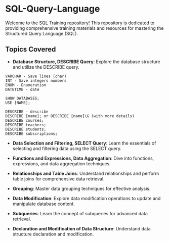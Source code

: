 # SQL-Query-Language

Welcome to the SQL Training repository! This repository is dedicated to providing comprehensive training materials and resources for mastering the Structured Query Language (SQL).

## Topics Covered

- **Database Structure, DESCRIBE Query**: Explore the database structure and utilize the DESCRIBE query.

```
VARCHAR - Save lines (char)
INT - Save integers numbers
ENUM - Enumeration
DATETIME - date

SHOW DATABASES; 
USE [NAME];

DESCRIBE - describe
DESCRIBE [name]; or DESCRIBE [name]\G (with more details)
DESCRIBE courses;
DESCRIBE teachers;
DESCRIBE students;
DESCRIBE subscriptions;

```

- **Data Selection and Filtering, SELECT Query**: Learn the essentials of selecting and filtering data using the SELECT query.

- **Functions and Expressions, Data Aggregation**: Dive into functions, expressions, and data aggregation techniques.

- **Relationships and Table Joins**: Understand relationships and perform table joins for comprehensive data retrieval.

- **Grouping**: Master data grouping techniques for effective analysis.

- **Data Modification**: Explore data modification operations to update and manipulate database content.

- **Subqueries**: Learn the concept of subqueries for advanced data retrieval.

- **Declaration and Modification of Data Structure**: Understand data structure declaration and modification.

